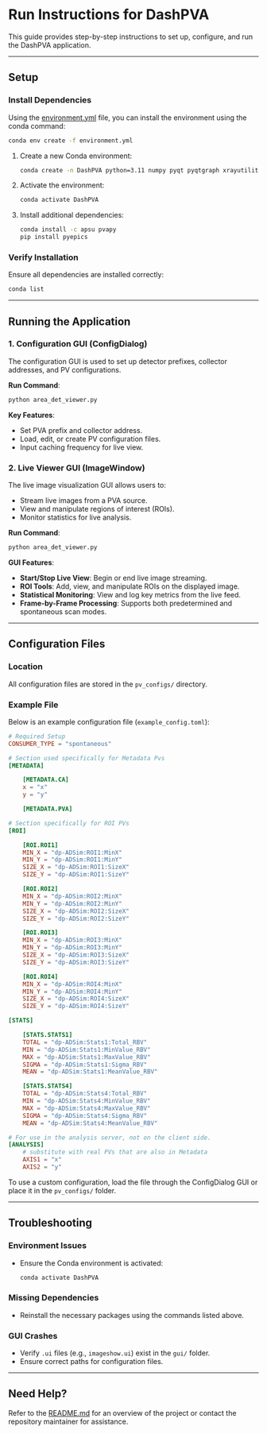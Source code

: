 # Run Instructions for DashPVA

This guide provides step-by-step instructions to set up, configure, and run the DashPVA application.

---

## Setup

### Install Dependencies
Using the [environment.yml](environment.yml) file, you can install the environment using the conda command:
```bash
conda env create -f environment.yml
```
1. Create a new Conda environment:
   ```bash
   conda create -n DashPVA python=3.11 numpy pyqt pyqtgraph xrayutilities h5py toml

   ```
2. Activate the environment:
   ```bash
   conda activate DashPVA
   ```
3. Install additional dependencies:
   ```bash
   conda install -c apsu pvapy
   pip install pyepics
   ```

### Verify Installation
Ensure all dependencies are installed correctly:
```bash
conda list
```

---

## Running the Application

### 1. Configuration GUI (ConfigDialog)
The configuration GUI is used to set up detector prefixes, collector addresses, and PV configurations.

**Run Command**:
```bash
python area_det_viewer.py
```

**Key Features**:
- Set PVA prefix and collector address.
- Load, edit, or create PV configuration files.
- Input caching frequency for live view.

### 2. Live Viewer GUI (ImageWindow)
The live image visualization GUI allows users to:
- Stream live images from a PVA source.
- View and manipulate regions of interest (ROIs).
- Monitor statistics for live analysis.

**Run Command**:
```bash
python area_det_viewer.py
```

**GUI Features**:
- **Start/Stop Live View**: Begin or end live image streaming.
- **ROI Tools**: Add, view, and manipulate ROIs on the displayed image.
- **Statistical Monitoring**: View and log key metrics from the live feed.
- **Frame-by-Frame Processing**: Supports both predetermined and spontaneous scan modes.

---

## Configuration Files

### Location
All configuration files are stored in the `pv_configs/` directory.

### Example File
Below is an example configuration file (`example_config.toml`):
```toml
# Required Setup
CONSUMER_TYPE = "spontaneous"

# Section used specifically for Metadata Pvs
[METADATA]

    [METADATA.CA]
    x = "x"
    y = "y"

    [METADATA.PVA]

# Section specifically for ROI PVs
[ROI]

    [ROI.ROI1]
    MIN_X = "dp-ADSim:ROI1:MinX"
    MIN_Y = "dp-ADSim:ROI1:MinY"
    SIZE_X = "dp-ADSim:ROI1:SizeX"
    SIZE_Y = "dp-ADSim:ROI1:SizeY"

    [ROI.ROI2]
    MIN_X = "dp-ADSim:ROI2:MinX"
    MIN_Y = "dp-ADSim:ROI2:MinY"
    SIZE_X = "dp-ADSim:ROI2:SizeX"
    SIZE_Y = "dp-ADSim:ROI2:SizeY"

    [ROI.ROI3]
    MIN_X = "dp-ADSim:ROI3:MinX"
    MIN_Y = "dp-ADSim:ROI3:MinY"
    SIZE_X = "dp-ADSim:ROI3:SizeX"
    SIZE_Y = "dp-ADSim:ROI3:SizeY"

    [ROI.ROI4]
    MIN_X = "dp-ADSim:ROI4:MinX"
    MIN_Y = "dp-ADSim:ROI4:MinY"
    SIZE_X = "dp-ADSim:ROI4:SizeX"
    SIZE_Y = "dp-ADSim:ROI4:SizeY"

[STATS]

    [STATS.STATS1]
    TOTAL = "dp-ADSim:Stats1:Total_RBV"
    MIN = "dp-ADSim:Stats1:MinValue_RBV"
    MAX = "dp-ADSim:Stats1:MaxValue_RBV"
    SIGMA = "dp-ADSim:Stats1:Sigma_RBV"
    MEAN = "dp-ADSim:Stats1:MeanValue_RBV"

    [STATS.STATS4]
    TOTAL = "dp-ADSim:Stats4:Total_RBV"
    MIN = "dp-ADSim:Stats4:MinValue_RBV"
    MAX = "dp-ADSim:Stats4:MaxValue_RBV"
    SIGMA = "dp-ADSim:Stats4:Sigma_RBV"
    MEAN = "dp-ADSim:Stats4:MeanValue_RBV"

# For use in the analysis server, not on the client side.
[ANALYSIS]
    # substitute with real PVs that are also in Metadata
    AXIS1 = "x" 
    AXIS2 = "y"

```

To use a custom configuration, load the file through the ConfigDialog GUI or place it in the `pv_configs/` folder.

---

## Troubleshooting

### Environment Issues
- Ensure the Conda environment is activated:
  ```bash
  conda activate DashPVA
  ```

### Missing Dependencies
- Reinstall the necessary packages using the commands listed above.

### GUI Crashes
- Verify `.ui` files (e.g., `imageshow.ui`) exist in the `gui/` folder.
- Ensure correct paths for configuration files.

---

## Need Help?
Refer to the [README.md](README.md) for an overview of the project or contact the repository maintainer for assistance.

